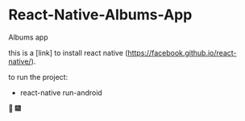 # React-Native-Albums-App
Albums app

this is a [link] to install react native (https://facebook.github.io/react-native/).

to run the project:
- react-native run-android

:tada: :fireworks:
